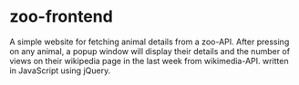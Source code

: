 # zoo-frontend
A simple website for fetching animal details from a zoo-API. After pressing on any animal, a popup window will display their details and the number of views on their wikipedia page in the last week from wikimedia-API. written in JavaScript using jQuery.
